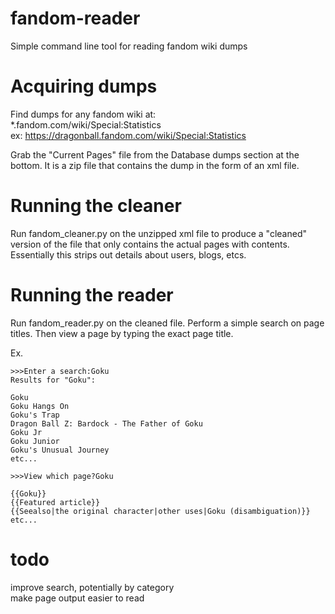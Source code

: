 # fandom-reader
Simple command line tool for reading fandom wiki dumps

# Acquiring dumps
Find dumps for any fandom wiki at:  
*.fandom.com/wiki/Special:Statistics  
ex: https://dragonball.fandom.com/wiki/Special:Statistics

Grab the "Current Pages" file from the Database dumps section at the bottom. It is a zip file that contains the dump in the form of an xml file.

# Running the cleaner
Run fandom_cleaner.py on the unzipped xml file to produce a "cleaned" version of the file that only contains the actual pages with contents.  
Essentially this strips out details about users, blogs, etcs.

# Running the reader
Run fandom_reader.py on the cleaned file. Perform a simple search on page titles. Then view a page by typing the exact page title.

Ex.
```console
>>>Enter a search:Goku
Results for "Goku":

Goku
Goku Hangs On
Goku's Trap
Dragon Ball Z: Bardock - The Father of Goku
Goku Jr
Goku Junior
Goku's Unusual Journey
etc...

>>>View which page?Goku

{{Goku}}
{{Featured article}}
{{Seealso|the original character|other uses|Goku (disambiguation)}}
etc...
```

# todo
improve search, potentially by category  
make page output easier to read
